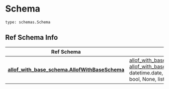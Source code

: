 # Schema
```
type: schemas.Schema
```

## Ref Schema Info
Ref Schema | Input Type | Output Type
---------- | ---------- | -----------
[**allof_with_base_schema.AllofWithBaseSchema**](../../../../../../../../components/schema/allof_with_base_schema.md) | [allof_with_base_schema.AllofWithBaseSchemaDictInput](../../../../../../../../components/schema/allof_with_base_schema.md#allofwithbaseschemadictinput), [allof_with_base_schema.AllofWithBaseSchemaDict](../../../../../../../../components/schema/allof_with_base_schema.md#allofwithbaseschemadict), str, datetime.date, datetime.datetime, uuid.UUID, int, float, bool, None, list, tuple, bytes, io.FileIO, io.BufferedReader | [allof_with_base_schema.AllofWithBaseSchemaDict](../../../../../../../../components/schema/allof_with_base_schema.md#allofwithbaseschemadict), str, float, int, bool, None, tuple, bytes, io.FileIO
